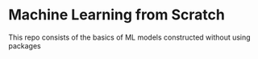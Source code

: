 # Machine Learning from Scratch
This repo consists of the basics of ML models constructed without using packages
